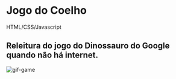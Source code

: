 # Jogo do Coelho
HTML/CSS/Javascript

## Releitura do jogo do Dinossauro do Google quando não há internet.

![gif-game](http://github.com/gabbrielpereira/website-css-modulofit/blob/main/gif_game.gif)

